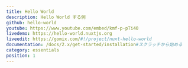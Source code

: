 ```yaml
---
title: Hello World
description: Hello World する例
github: hello-world
youtube: https://www.youtube.com/embed/kmf-p-pTi40
livedemo: https://hello-world.nuxtjs.org
liveedit: https://gomix.com/#!/project/nuxt-hello-world
documentation: /docs/2.x/get-started/installation#スクラッチから始める
category: essentials
position: 1
---
```

